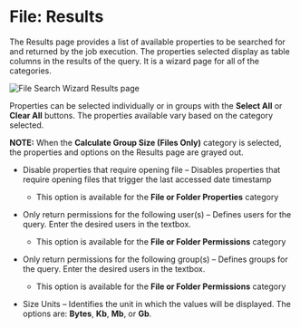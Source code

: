 # File: Results

The Results page provides a list of available properties to be searched for and returned by the job execution. The properties selected display as table columns in the results of the query. It is a wizard page for all of the categories.

![File Search Wizard Results page](/img/product_docs/accessanalyzer/accessanalyzer/enterpriseauditor/admin/datacollector/adinventory/results.png)

Properties can be selected individually or in groups with the __Select All__ or __Clear All__ buttons. The properties available vary based on the category selected.

__NOTE:__ When the __Calculate Group Size (Files Only)__ category is selected, the properties and options on the Results page are grayed out.

- Disable properties that require opening file – Disables properties that require opening files that trigger the last accessed date timestamp

  - This option is available for the __File or Folder Properties__ category
- Only return permissions for the following user(s) – Defines users for the query. Enter the desired users in the textbox.

  - This option is available for the __File or Folder Permissions__ category
- Only return permissions for the following group(s) – Defines groups for the query. Enter the desired users in the textbox.

  - This option is available for the __File or Folder Permissions__ category
- Size Units – Identifies the unit in which the values will be displayed. The options are: __Bytes__, __Kb__, __Mb__, or __Gb__.
